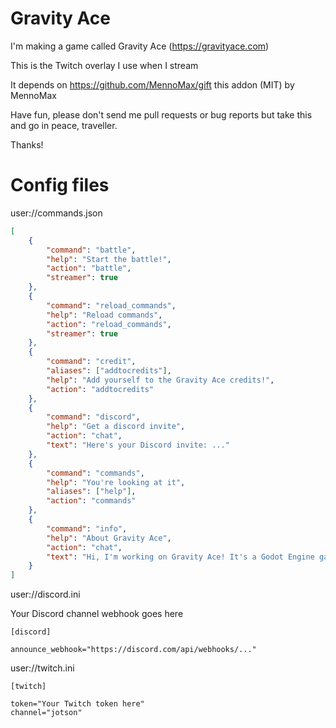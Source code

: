# Gravity Ace

I'm making a game called Gravity Ace (https://gravityace.com)

This is the Twitch overlay I use when I stream

It depends on https://github.com/MennoMax/gift this addon (MIT) by MennoMax

Have fun, please don't send me pull requests or bug reports but take this and go in peace, traveller.

Thanks!


# Config files

user://commands.json

```json
[
    {
        "command": "battle",
        "help": "Start the battle!",
        "action": "battle",
        "streamer": true
    },
    {
        "command": "reload_commands",
        "help": "Reload commands",
        "action": "reload_commands",
        "streamer": true
    },
    {
        "command": "credit",
        "aliases": ["addtocredits"],
        "help": "Add yourself to the Gravity Ace credits!",
        "action": "addtocredits"
    },
    {
        "command": "discord",
        "help": "Get a discord invite",
        "action": "chat",
        "text": "Here's your Discord invite: ..."
    },
    {
        "command": "commands",
        "help": "You're looking at it",
        "aliases": ["help"],
        "action": "commands"
    },
    {
        "command": "info",
        "help": "About Gravity Ace",
        "action": "chat",
        "text": "Hi, I'm working on Gravity Ace! It's a Godot Engine game and you can find out more at https://gravityace.com"
    }
]
```


user://discord.ini

Your Discord channel webhook goes here

```
[discord]

announce_webhook="https://discord.com/api/webhooks/..."
```

user://twitch.ini

```
[twitch]

token="Your Twitch token here"
channel="jotson"
```